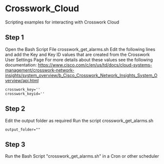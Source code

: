 # Crosswork_Cloud
Scripting examples for interacting with Crosswork Cloud

## Step 1 
Open the Bash Script File crosswork_get_alarms.sh
Edit the following lines and add the Key and Key ID values that are created from the Crosswork User Settings Page
For more details about these values see the following documentation:
<https://www.cisco.com/c/en/us/td/docs/cloud-systems-management/crosswork-network-insights/system_overview/b_Cisco_Crosswork_Network_Insights_System_Overview/api.html>

    crosswork_key=''
    crosswork_keyid=''

## Step 2 
Edit the output folder as required Run the script crosswork_get_alarms.sh

    output_folder=""

## Step 3 
Run the Bash Script "crosswork_get_alarms.sh" in a Cron or other scheduler